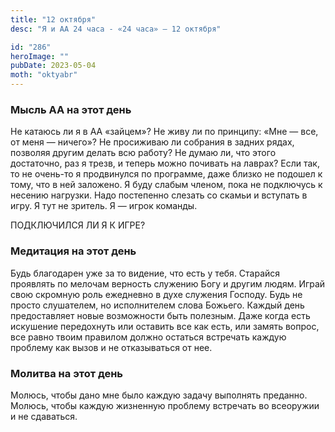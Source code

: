 ```yaml
---
title: "12 октября"
desc: "Я и АА 24 часа - «24 часа» — 12 октября"

id: "286"
heroImage: ""
pubDate: 2023-05-04
moth: "oktyabr"
---
```


### Мысль АА на этот день

Не катаюсь ли я в АА «зайцем»? Не живу ли по принципу: «Мне — все, от меня —
ничего»? Не просиживаю ли собрания в задних рядах, позволяя другим делать всю
работу? Не думаю ли, что этого достаточно, раз я трезв, и теперь можно
почивать на лаврах? Если так, то не очень-то я продвинулся по программе, даже
близко не подошел к тому, что в ней заложено. Я буду слабым членом, пока не
подключусь к несению нагрузки. Надо постепенно слезать со скамьи и вступать в
игру. Я тут не зритель. Я — игрок команды.

ПОДКЛЮЧИЛСЯ ЛИ Я К ИГРЕ?

### Медитация на этот день

Будь благодарен уже за то видение, что есть у тебя. Старайся проявлять по
мелочам верность служению Богу и другим людям. Играй свою скромную роль
ежедневно в духе служения Господу. Будь не просто слушателем, но исполнителем
слова Божьего. Каждый день предоставляет новые возможности быть полезным. Даже
когда есть искушение передохнуть или оставить все как есть, или замять вопрос,
все равно твоим правилом должно остаться встречать каждую проблему как вызов и
не отказываться от нее.

### Молитва на этот день

Молюсь, чтобы дано мне было каждую задачу выполнять преданно. Молюсь, чтобы
каждую жизненную проблему встречать во всеоружии и не сдаваться.
